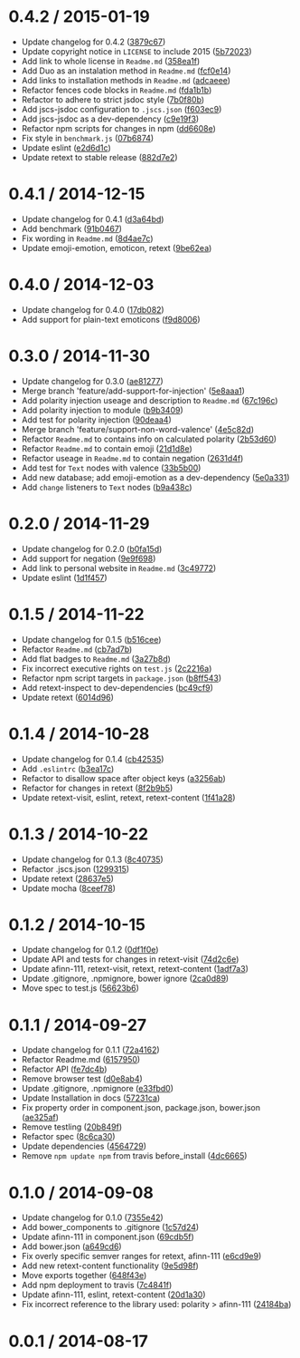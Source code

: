 <!--mdast setext-->

<!--lint disable no-multiple-toplevel-headings-->

<!--lint disable maximum-line-length-->

0.4.2 / 2015-01-19
==================

*   Update changelog for 0.4.2 ([3879c67](https://github.com/wooorm/retext-sentiment/commit/3879c67))
*   Update copyright notice in `LICENSE` to include 2015 ([5b72023](https://github.com/wooorm/retext-sentiment/commit/5b72023))
*   Add link to whole license in `Readme.md` ([358ea1f](https://github.com/wooorm/retext-sentiment/commit/358ea1f))
*   Add Duo as an instalation method in `Readme.md` ([fcf0e14](https://github.com/wooorm/retext-sentiment/commit/fcf0e14))
*   Add links to installation methods in `Readme.md` ([adcaeee](https://github.com/wooorm/retext-sentiment/commit/adcaeee))
*   Refactor fences code blocks in `Readme.md` ([fda1b1b](https://github.com/wooorm/retext-sentiment/commit/fda1b1b))
*   Refactor to adhere to strict jsdoc style ([7b0f80b](https://github.com/wooorm/retext-sentiment/commit/7b0f80b))
*   Add jscs-jsdoc configuration to `.jscs.json` ([f603ec9](https://github.com/wooorm/retext-sentiment/commit/f603ec9))
*   Add jscs-jsdoc as a dev-dependency ([c9e19f3](https://github.com/wooorm/retext-sentiment/commit/c9e19f3))
*   Refactor npm scripts for changes in npm ([dd6608e](https://github.com/wooorm/retext-sentiment/commit/dd6608e))
*   Fix style in `benchmark.js` ([07b6874](https://github.com/wooorm/retext-sentiment/commit/07b6874))
*   Update eslint ([e2d6d1c](https://github.com/wooorm/retext-sentiment/commit/e2d6d1c))
*   Update retext to stable release ([882d7e2](https://github.com/wooorm/retext-sentiment/commit/882d7e2))

0.4.1 / 2014-12-15
==================

*   Update changelog for 0.4.1 ([d3a64bd](https://github.com/wooorm/retext-sentiment/commit/d3a64bd))
*   Add benchmark ([91b0467](https://github.com/wooorm/retext-sentiment/commit/91b0467))
*   Fix wording in `Readme.md` ([8d4ae7c](https://github.com/wooorm/retext-sentiment/commit/8d4ae7c))
*   Update emoji-emotion, emoticon, retext ([9be62ea](https://github.com/wooorm/retext-sentiment/commit/9be62ea))

0.4.0 / 2014-12-03
==================

*   Update changelog for 0.4.0 ([17db082](https://github.com/wooorm/retext-sentiment/commit/17db082))
*   Add support for plain-text emoticons ([f9d8006](https://github.com/wooorm/retext-sentiment/commit/f9d8006))

0.3.0 / 2014-11-30
==================

*   Update changelog for 0.3.0 ([ae81277](https://github.com/wooorm/retext-sentiment/commit/ae81277))
*   Merge branch 'feature/add-support-for-injection' ([5e8aaa1](https://github.com/wooorm/retext-sentiment/commit/5e8aaa1))
*   Add polarity injection useage and description to `Readme.md` ([67c196c](https://github.com/wooorm/retext-sentiment/commit/67c196c))
*   Add polarity injection to module ([b9b3409](https://github.com/wooorm/retext-sentiment/commit/b9b3409))
*   Add test for polarity injection ([90deaa4](https://github.com/wooorm/retext-sentiment/commit/90deaa4))
*   Merge branch 'feature/support-non-word-valence' ([4e5c82d](https://github.com/wooorm/retext-sentiment/commit/4e5c82d))
*   Refactor `Readme.md` to contains info on calculated polarity ([2b53d60](https://github.com/wooorm/retext-sentiment/commit/2b53d60))
*   Refactor `Readme.md` to contain emoji ([21d1d8e](https://github.com/wooorm/retext-sentiment/commit/21d1d8e))
*   Refactor useage in `Readme.md` to contain negation ([2631d4f](https://github.com/wooorm/retext-sentiment/commit/2631d4f))
*   Add test for `Text` nodes with valence ([33b5b00](https://github.com/wooorm/retext-sentiment/commit/33b5b00))
*   Add new database; add emoji-emotion as a dev-dependency ([5e0a331](https://github.com/wooorm/retext-sentiment/commit/5e0a331))
*   Add `change` listeners to `Text` nodes ([b9a438c](https://github.com/wooorm/retext-sentiment/commit/b9a438c))

0.2.0 / 2014-11-29
==================

*   Update changelog for 0.2.0 ([b0fa15d](https://github.com/wooorm/retext-sentiment/commit/b0fa15d))
*   Add support for negation ([9e9f698](https://github.com/wooorm/retext-sentiment/commit/9e9f698))
*   Add link to personal website in `Readme.md` ([3c49772](https://github.com/wooorm/retext-sentiment/commit/3c49772))
*   Update eslint ([1d1f457](https://github.com/wooorm/retext-sentiment/commit/1d1f457))

0.1.5 / 2014-11-22
==================

*   Update changelog for 0.1.5 ([b516cee](https://github.com/wooorm/retext-sentiment/commit/b516cee))
*   Refactor `Readme.md` ([cb7ad7b](https://github.com/wooorm/retext-sentiment/commit/cb7ad7b))
*   Add flat badges to `Readme.md` ([3a27b8d](https://github.com/wooorm/retext-sentiment/commit/3a27b8d))
*   Fix incorrect executive rights on `test.js` ([2c2216a](https://github.com/wooorm/retext-sentiment/commit/2c2216a))
*   Refactor npm script targets in `package.json` ([b8ff543](https://github.com/wooorm/retext-sentiment/commit/b8ff543))
*   Add retext-inspect to dev-dependencies ([bc49cf9](https://github.com/wooorm/retext-sentiment/commit/bc49cf9))
*   Update retext ([6014d96](https://github.com/wooorm/retext-sentiment/commit/6014d96))

0.1.4 / 2014-10-28
==================

*   Update changelog for 0.1.4 ([cb42535](https://github.com/wooorm/retext-sentiment/commit/cb42535))
*   Add `.eslintrc` ([b3ea17c](https://github.com/wooorm/retext-sentiment/commit/b3ea17c))
*   Refactor to disallow space after object keys ([a3256ab](https://github.com/wooorm/retext-sentiment/commit/a3256ab))
*   Refactor for changes in retext ([8f2b9b5](https://github.com/wooorm/retext-sentiment/commit/8f2b9b5))
*   Update retext-visit, eslint, retext, retext-content ([1f41a28](https://github.com/wooorm/retext-sentiment/commit/1f41a28))

0.1.3 / 2014-10-22
==================

*   Update changelog for 0.1.3 ([8c40735](https://github.com/wooorm/retext-sentiment/commit/8c40735))
*   Refactor .jscs.json ([1299315](https://github.com/wooorm/retext-sentiment/commit/1299315))
*   Update retext ([28637e5](https://github.com/wooorm/retext-sentiment/commit/28637e5))
*   Update mocha ([8ceef78](https://github.com/wooorm/retext-sentiment/commit/8ceef78))

0.1.2 / 2014-10-15
==================

*   Update changelog for 0.1.2 ([0df1f0e](https://github.com/wooorm/retext-sentiment/commit/0df1f0e))
*   Update API and tests for changes in retext-visit ([74d2c6e](https://github.com/wooorm/retext-sentiment/commit/74d2c6e))
*   Update afinn-111, retext-visit, retext, retext-content ([1adf7a3](https://github.com/wooorm/retext-sentiment/commit/1adf7a3))
*   Update .gitignore, .npmignore, bower ignore ([2ca0d89](https://github.com/wooorm/retext-sentiment/commit/2ca0d89))
*   Move spec to test.js ([56623b6](https://github.com/wooorm/retext-sentiment/commit/56623b6))

0.1.1 / 2014-09-27
==================

*   Update changelog for 0.1.1 ([72a4162](https://github.com/wooorm/retext-sentiment/commit/72a4162))
*   Refactor Readme.md ([6157950](https://github.com/wooorm/retext-sentiment/commit/6157950))
*   Refactor API ([fe7dc4b](https://github.com/wooorm/retext-sentiment/commit/fe7dc4b))
*   Remove browser test ([d0e8ab4](https://github.com/wooorm/retext-sentiment/commit/d0e8ab4))
*   Update .gitignore, .npmignore ([e33fbd0](https://github.com/wooorm/retext-sentiment/commit/e33fbd0))
*   Update Installation in docs ([57231ca](https://github.com/wooorm/retext-sentiment/commit/57231ca))
*   Fix property order in component.json, package.json, bower.json ([ae325af](https://github.com/wooorm/retext-sentiment/commit/ae325af))
*   Remove testling ([20b849f](https://github.com/wooorm/retext-sentiment/commit/20b849f))
*   Refactor spec ([8c6ca30](https://github.com/wooorm/retext-sentiment/commit/8c6ca30))
*   Update dependencies ([4564729](https://github.com/wooorm/retext-sentiment/commit/4564729))
*   Remove `npm update npm` from travis before_install ([4dc6665](https://github.com/wooorm/retext-sentiment/commit/4dc6665))

0.1.0 / 2014-09-08
==================

*   Update changelog for 0.1.0 ([7355e42](https://github.com/wooorm/retext-sentiment/commit/7355e42))
*   Add bower_components to .gitignore ([1c57d24](https://github.com/wooorm/retext-sentiment/commit/1c57d24))
*   Update afinn-111 in component.json ([69cdb5f](https://github.com/wooorm/retext-sentiment/commit/69cdb5f))
*   Add bower.json ([a649cd6](https://github.com/wooorm/retext-sentiment/commit/a649cd6))
*   Fix overly specific semver ranges for retext, afinn-111 ([e6cd9e9](https://github.com/wooorm/retext-sentiment/commit/e6cd9e9))
*   Add new retext-content functionality ([9e5d98f](https://github.com/wooorm/retext-sentiment/commit/9e5d98f))
*   Move exports together ([648f43e](https://github.com/wooorm/retext-sentiment/commit/648f43e))
*   Add npm deployment to travis ([7c4841f](https://github.com/wooorm/retext-sentiment/commit/7c4841f))
*   Update afinn-111, eslint, retext-content ([20d1a30](https://github.com/wooorm/retext-sentiment/commit/20d1a30))
*   Fix incorrect reference to the library used: polarity > afinn-111 ([24184ba](https://github.com/wooorm/retext-sentiment/commit/24184ba))

0.0.1 / 2014-08-17
==================

